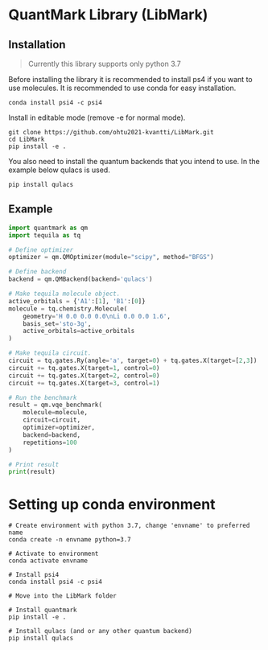 # QuantMark Library (LibMark)

## Installation
> Currently this library supports only python 3.7

Before installing the library it is recommended to install ps4 if you want to use molecules. It is recommended to use conda for easy installation.
```
conda install psi4 -c psi4
```

Install in editable mode (remove -e for normal mode).
```
git clone https://github.com/ohtu2021-kvantti/LibMark.git
cd LibMark
pip install -e .
```

You also need to install the quantum backends that you intend to use. In the example below qulacs is used.
```
pip install qulacs
```

## Example
```python
import quantmark as qm
import tequila as tq

# Define optimizer
optimizer = qm.QMOptimizer(module="scipy", method="BFGS")

# Define backend
backend = qm.QMBackend(backend='qulacs')

# Make tequila molecule object.
active_orbitals = {'A1':[1], 'B1':[0]}
molecule = tq.chemistry.Molecule(
	geometry='H 0.0 0.0 0.0\nLi 0.0 0.0 1.6',
	basis_set='sto-3g',
	active_orbitals=active_orbitals
)

# Make tequila circuit.
circuit = tq.gates.Ry(angle='a', target=0) + tq.gates.X(target=[2,3])
circuit += tq.gates.X(target=1, control=0)
circuit += tq.gates.X(target=2, control=0)
circuit += tq.gates.X(target=3, control=1)

# Run the benchmark
result = qm.vqe_benchmark(
	molecule=molecule,
	circuit=circuit,
	optimizer=optimizer,
	backend=backend,
	repetitions=100
)

# Print result
print(result)
```

# Setting up conda environment
```shell
# Create environment with python 3.7, change 'envname' to preferred name
conda create -n envname python=3.7

# Activate to environment
conda activate envname

# Install psi4
conda install psi4 -c psi4

# Move into the LibMark folder

# Install quantmark
pip install -e .

# Install qulacs (and or any other quantum backend)
pip install qulacs
```

